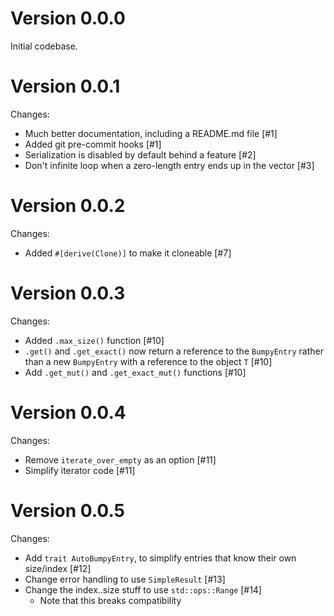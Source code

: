 # Version 0.0.0

Initial codebase.

# Version 0.0.1

Changes:
* Much better documentation, including a README.md file [#1]
* Added git pre-commit hooks [#1]
* Serialization is disabled by default behind a feature [#2]
* Don't infinite loop when a zero-length entry ends up in the vector [#3]

# Version 0.0.2

Changes:
* Added `#[derive(Clone)]` to make it cloneable [#7]

# Version 0.0.3

Changes:
* Added `.max_size()` function [#10]
* `.get()` and `.get_exact()` now return a reference to the `BumpyEntry` rather than a new `BumpyEntry` with a reference to the object `T` [#10]
* Add `.get_mut()` and `.get_exact_mut()` functions [#10]

# Version 0.0.4

Changes:
* Remove `iterate_over_empty` as an option [#11]
* Simplify iterator code [#11]

# Version 0.0.5

Changes:
* Add `trait AutoBumpyEntry`, to simplify entries that know their own
  size/index [#12]
* Change error handling to use `SimpleResult` [#13]
* Change the index..size stuff to use `std::ops::Range` [#14]
  * Note that this breaks compatibility
